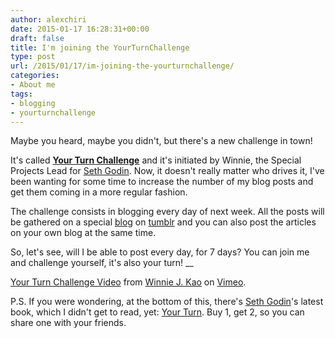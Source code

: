 ```yaml
---
author: alexchiri
date: 2015-01-17 16:28:31+00:00
draft: false
title: I'm joining the YourTurnChallenge
type: post
url: /2015/01/17/im-joining-the-yourturnchallenge/
categories:
- About me
tags:
- blogging
- yourturnchallenge
---
```


Maybe you heard, maybe you didn't, but there's a new challenge in town!

It's called **[Your Turn Challenge](http://yourturnchallenge.strikingly.com/)** and it's initiated by Winnie, the Special Projects Lead for [Seth Godin](http://sethgodin.typepad.com). Now, it doesn't really matter who drives it, I've been wanting for some time to increase the number of my blog posts and get them coming in a more regular fashion.

The challenge consists in blogging every day of next week. All the posts will be gathered on a special [blog](http://yourturnchallenge.tumblr.com/) on [tumblr](https://www.tumblr.com/) and you can also post the articles on your own blog at the same time.

So, let's see, will I be able to post every day, for 7 days? You can join me and challenge yourself, it's also your turn! __



[Your Turn Challenge Video](http://vimeo.com/116250345) from [Winnie J. Kao](http://vimeo.com/user36205955) on [Vimeo](https://vimeo.com).

P.S. If you were wondering, at the bottom of this, there's [Seth Godin](http://sethgodin.typepad.com)'s latest book, which I didn't get to read, yet: [Your Turn](http://www.yourturn.link/products/your-turn). Buy 1, get 2, so you can share one with your friends.
